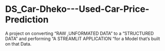 # DS_Car-Dheko---Used-Car-Price-Prediction
A project on converting “RAW ,UNFORMATED DATA” to a  “STRUCTURED DATA” and  performing 
“A STREAMLIT APPLICATION “for a Model that’s built on that Data.
